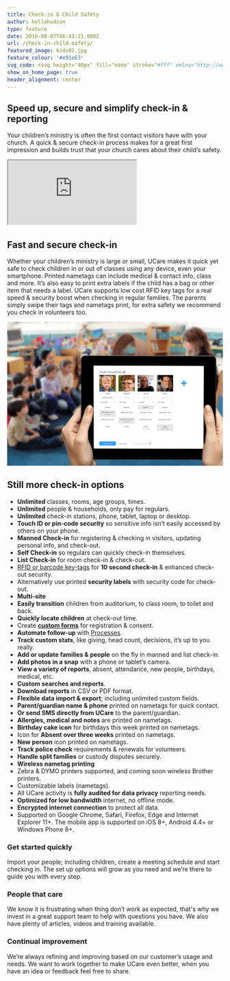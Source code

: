 ```yaml
---
title: Check-in & Child Safety
author: hellohudson
type: feature
date: 2016-08-07T06:43:21.000Z
url: /check-in-child-safety/
featured_image: kids02.jpg
feature_colour: '#e91e63'
svg_code: <svg height="40px" fill="none" stroke="#fff" xmlns="http://www.w3.org/2000/svg" viewBox="0 0 24 24"><g fill="none" stroke="#fff" stroke-linecap="round" stroke-linejoin="round" stroke-miterlimit="10"><path d="M11.51.48h-.018C9.45 3.016 5.832 4.025 1.5 1v14.812s1.45 5.27 10 7.668c8.55-2.396 10-7.668 10-7.668V1c-4.307 3.008-7.945 2.023-9.99-.52z"/><path d="M17.535 8.47L11.5 17.2l-4.578-4.58"/></g></svg>
show_on_home_page: true
header_alignment: center
---
```


## Speed up, secure and simplify check-in & reporting

Your children’s ministry is often the first contact visitors have with your church. A quick & secure check-in process makes for a great first impression and builds trust that your church cares about their child’s safety.

<iframe src="https://www.youtube.com/embed/ks6ClSiBBHk?feature=oembed&amp;autoplay=1&amp;start&amp;end&amp;wmode=opaque&amp;loop=0&amp;controls=1&amp;mute=0&amp;showinfo=1&amp;rel=1&amp;modestbranding=0" class="video-iframe" allowfullscreen></iframe>

## Fast and secure check-in

Whether your children’s ministry is large or small, UCare makes it quick yet safe to check children in or out of classes using any device, even your smartphone. Printed nametags can include medical & contact info, class and more. It’s also easy to print extra labels if the child has a bag or other item that needs a label. UCare supports low cost RFID key tags for a real speed & security boost when checking in regular families. The parents simply swipe their tags and nametags print, for extra safety we recommend you check in volunteers too.

![checkin](checkin.png)

## Still more check-in options

*   **Unlimited** classes, rooms, age groups, times.
*   **Unlimited** people & households, only pay for regulars.
*   **Unlimited** check-in stations, phone, tablet, laptop or desktop.
*   **Touch ID or pin-code security** so sensitive info isn’t easily accessed by others on your phone.
*   **Manned Check-in** for registering & checking in visitors, updating personal info, and check-out.
*   **Self Check-in** so regulars can quickly check-in themselves.
*   **List Check-in** for room check-in & check-out.
*   [RFID or barcode key-tags](https://ucare.zendesk.com/hc/en-us/articles/201954284-Barcodes-and-RFID-tags) for **10 second check-in** & enhanced check-out security.
*   Alternatively use printed **security labels** with security code for check-out.
*   **Multi-site**
*   **Easily transition** children from auditorium, to class room, to toilet and back.
*   **Quickly locate children** at check-out time.
*   Create **[custom forms](/features/forms-and-surveys/)** for registration & consent.
*   **Automate follow-up** with [Processes](/features/processes-automation/).
*   **Track custom stats**, like giving, head count, decisions, it’s up to you really.
*   **Add or update families & people** on the fly in manned and list check-in.
*   **Add photos in a snap** with a phone or tablet’s camera.
*   **View a variety of reports**, absent, attendance, new people, birthdays, medical, etc.
*   **Custom searches and reports**.
*   **Download reports** in CSV or PDF format.
*   **Flexible data import & export**; including unlimited custom fields.
*   **Parent/guardian name & phone** printed on nametags for quick contact.
*   **Or send SMS directly from UCare** to the parent/guardian.
*   **Allergies, medical and notes** are printed on nametags.
*   **Birthday cake icon** for birthdays this week printed on nametags.
*   Icon for **Absent over three weeks** printed on nametags.
*   **New person** icon printed on nametags.
*   **Track police check** requirements & renewals for volunteers.
*   **Handle split families** or custody disputes securely.
*   **Wireless nametag printing**
*   Zebra & DYMO printers supported, and coming soon wireless Brother printers.
*   Customizable labels (nametags).
*   All UCare activity is **fully audited for data privacy** reporting needs.
*   **Optimized for low bandwidth** internet, no offline mode.
*   **Encrypted internet connection** to protect all data.
*   Supported on Google Chrome, Safari, Firefox, Edge and Internet Explorer 11+.
    The mobile app is supported on iOS 8+, Android 4.4+ or Windows Phone 8+.

### Get started quickly

Import your people; including children, create a meeting schedule and start checking in. The set up options will grow as you need and we’re there to guide you with every step.

### People that care

We know it is frustrating when thing don’t work as expected, that's why we invest in a great support team to help with questions you have. We also have plenty of articles, videos and training available.

### Continual improvement

We’re always refining and improving based on our customer’s usage and needs. We want to work together to make UCare even better, when you have an idea or feedback feel free to share.